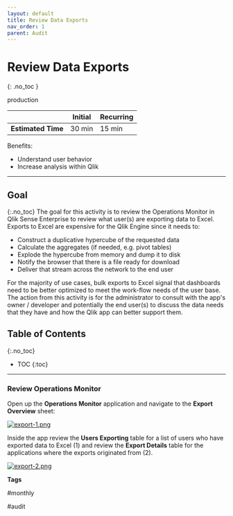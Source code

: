 ```yaml
---
layout: default
title: Review Data Exports
nav_order: 1
parent: Audit
---
```


# Review Data Exports <i class="fas fa-dolly-flatbed fa-xs" title="Shipped | Native Capability"></i> 
{: .no_toc }

<span class="label prod">production</span>

|                                  		                      | Initial    | Recurring   |
|-----------------------------------------------------------|------------|-------------|
| <i class="far fa-clock fa-sm"></i> **Estimated Time**     | 30 min     | 15 min      |

Benefits:

  - Understand user behavior
  - Increase analysis within Qlik
  
-------------------------

## Goal
{:.no_toc}
The goal for this activity is to review the Operations Monitor in Qlik Sense Enterprise to review what user(s) are exporting data to Excel. Exports to Excel are expensive for the Qlik Engine since it needs to:

- Construct a duplicative hypercube of the requested data
- Calculate the aggregates (if needed, e.g. pivot tables)
- Explode the hypercube from memory and dump it to disk
- Notify the browser that there is a file ready for download
- Deliver that stream across the network to the end user

For the majority of use cases, bulk exports to Excel signal that dashboards need to be better optimized to meet the work-flow needs of the user base. The action from this activity is for the administrator to consult with the app's owner / developer and potentially the end user(s) to discuss the data needs that they have and how the Qlik app can better support them.

## Table of Contents
{:.no_toc}

* TOC
{:toc}
-------------------------

### Review Operations Monitor <i class="fas fa-dolly-flatbed fa-xs" title="Shipped | Native Capability"></i> 

Open up the **Operations Monitor** application and navigate to the **Export Overview** sheet:

[![export-1.png](images/export-1.png)](https://raw.githubusercontent.com/qs-admin-guide/qs-admin-playbook/master/docs/audit/images/export-1.png)

Inside the app review the **Users Exporting** table for a list of users who have exported data to Excel (1) and review the **Export Details** table for the applications where the exports originated from (2).

[![export-2.png](images/export-2.png)](https://raw.githubusercontent.com/qs-admin-guide/qs-admin-playbook/master/docs/audit/images/export-2.png)

**Tags**

#monthly

#audit

&nbsp;